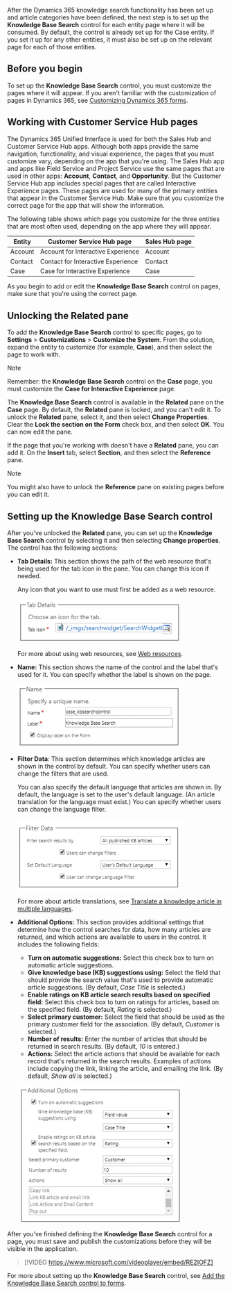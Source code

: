 After the Dynamics 365 knowledge search functionality has been set up and article categories have been defined, the next step is to set up the **Knowledge Base Search** control for each entity page where it will be consumed. By default, the control is already set up for the Case entity. If you set it up for any other entities, it must also be set up on the relevant page for each of those entities.

## Before you begin

To set up the **Knowledge Base Search** control, you must customize the pages where it will appear. If you aren't familiar with the customization of pages in Dynamics 365, see [Customizing Dynamics 365 forms](https://docs.microsoft.com/dynamics365/customer-engagement/customize/create-design-forms).

## Working with Customer Service Hub pages

The Dynamics 365 Unified Interface is used for both the Sales Hub and Customer Service Hub apps. Although both apps provide the same navigation, functionality, and visual experience, the pages that you must customize vary, depending on the app that you're using. The Sales Hub app and apps like Field Service and Project Service use the same pages that are used in other apps: **Account**, **Contact**, and **Opportunity**. But the Customer Service Hub app includes special pages that are called Interactive Experience pages. These pages are used for many of the primary entities that appear in the Customer Service Hub. Make sure that you customize the correct page for the app that will show the information.

The following table shows which page you customize for the three entities that are most often used, depending on the app where they will appear.

| Entity  | Customer Service Hub page          | Sales Hub page |
|---------|------------------------------------|----------------|
| Account | Account for Interactive Experience | Account        |
| Contact | Contact for Interactive Experience | Contact        |
| Case    | Case for Interactive Experience    | Case           |

As you begin to add or edit the **Knowledge Base Search** control on pages, make sure that you're using the correct page.

## Unlocking the Related pane

To add the **Knowledge Base Search** control to specific pages, go to **Settings** \> **Customizations** \> **Customize the System**. From the solution, expand the entity to customize (for example, **Case**), and then select the page to work with. 

> [!NOTE] 
> Remember: the **Knowledge Base Search** control on the **Case** page, you must customize the **Case for Interactive Experience** page.

The **Knowledge Base Search** control is available in the **Related** pane on the **Case** page. By default, the **Related** pane is locked, and you can't edit it. To unlock the **Related** pane, select it, and then select **Change Properties**. Clear the **Lock the section on the Form** check box, and then select **OK**. You can now edit the pane.

If the page that you're working with doesn't have a **Related** pane, you can add it. On the **Insert** tab, select **Section**, and then select the **Reference** pane.

> [!NOTE] 
> You might also have to unlock the **Reference** pane on existing pages before you can edit it.

## Setting up the Knowledge Base Search control

After you've unlocked the **Related** pane, you can set up the **Knowledge Base Search** control by selecting it and then selecting **Change properties**. The control has the following sections:

- **Tab Details:** This section shows the path of the web resource that's being used for the tab icon in the pane. You can change this icon if needed.

   Any icon that you want to use must first be added as a web resource.

   ![Tab Details section](../media/RC-Unit3-1.png)

   For more about using web resources, see [Web resources](https://docs.microsoft.com/dynamics365/customer-engagement/developer/web-resources).

- **Name:** This section shows the name of the control and the label that's used for it. You can specify whether the label is shown on the page.

   ![Name section](../media/RC-Unit3-2.png)

- **Filter Data**: This section determines which knowledge articles are shown in the control by default. You can specify whether users can change the filters that are used.

   You can also specify the default language that articles are shown in. By default, the language is set to the user's default language. (An article translation for the language must exist.) You can specify whether users can change the language filter.

   ![Filter Data section](../media/RC-Unit3-3.png)

   For more about article translations, see [Translate a knowledge article in multiple languages](https://docs.microsoft.com/dynamics365/customer-engagement/customer-service/customer-service-hub-user-guide-knowledge-article#translate-a-knowledge-article-in-multiple-languages).

- **Additional Options:** This section provides additional settings that determine how the control searches for data, how many articles are returned, and which actions are available to users in the control. It includes the following fields:

    - **Turn on automatic suggestions:** Select this check box to turn on automatic article suggestions.
    - **Give knowledge base (KB) suggestions using:** Select the field that should provide the search value that's used to provide automatic article suggestions. (By default, *Case Title* is selected.)
    - **Enable ratings on KB article search results based on specified field:** Select this check box to turn on ratings for articles, based on the specified field. (By default, *Rating* is selected.)
    - **Select primary customer:** Select the field that should be used as the primary customer field for the association. (By default, *Customer* is selected.)
    - **Number of results:** Enter the number of articles that should be returned in search results. (By default, *10* is entered.)
    - **Actions:** Select the article actions that should be available for each record that's returned in the search results. Examples of actions include copying the link, linking the article, and emailing the link. (By default, *Show all* is selected.)

   ![Additional Options section](../media/RC-Unit3-4.png)

After you've finished defining the **Knowledge Base Search** control for a page, you must save and publish the customizations before they will be visible in the application.

> [!VIDEO https://www.microsoft.com/videoplayer/embed/RE2IOFZ]

For more about setting up the **Knowledge Base Search** control, see [Add the Knowledge Base Search control to forms](https://docs.microsoft.com/dynamics365/customer-engagement/customer-service/add-knowledge-base-search-control-forms).
